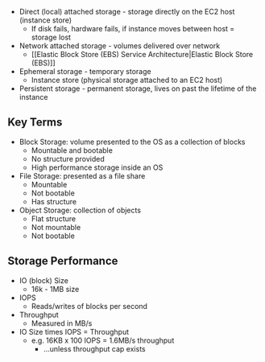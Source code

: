 - Direct (local) attached storage - storage directly on the EC2 host (instance store)
	- If disk fails, hardware fails, if instance moves between host = storage lost
- Network attached storage - volumes delivered over network
	- [[Elastic Block Store (EBS) Service Architecture|Elastic Block Store (EBS)]]
- Ephemeral storage - temporary storage
	- Instance store (physical storage attached to an EC2 host)
- Persistent storage - permanent storage, lives on past the lifetime of the instance

## Key Terms

- Block Storage: volume presented to the OS as a collection of blocks
	- Mountable and bootable
	- No structure provided
	- High performance storage inside an OS
- File Storage: presented as a file share
	- Mountable
	- Not bootable
	- Has structure
- Object Storage: collection of objects
	- Flat structure
	- Not mountable
	- Not bootable

## Storage Performance

- IO (block) Size
	- 16k - 1MB size
- IOPS
	- Reads/writes of blocks per second
- Throughput
	- Measured in MB/s
- IO Size times IOPS = Throughput
	- e.g. 16KB x 100 IOPS = 1.6MB/s throughput
		- ...unless throughput cap exists
